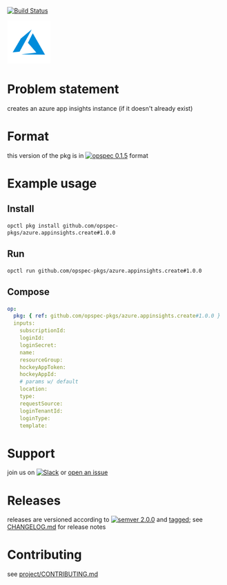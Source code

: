 [![Build Status](https://travis-ci.org/opspec-pkgs/azure.appinsights.create.svg?branch=master)](https://travis-ci.org/opspec-pkgs/azure.appinsights.create)

<img src="icon.svg" alt="icon" height="100px">

# Problem statement

creates an azure app insights instance (if it doesn't already exist)

# Format

this version of the pkg is in [![opspec 0.1.5](https://img.shields.io/badge/opspec-0.1.5-brightgreen.svg?colorA=6b6b6b&colorB=fc16be)](https://opspec.io/0.1.5/packages.html) format

# Example usage

## Install

```shell
opctl pkg install github.com/opspec-pkgs/azure.appinsights.create#1.0.0
```

## Run

```
opctl run github.com/opspec-pkgs/azure.appinsights.create#1.0.0
```

## Compose

```yaml
op:
  pkg: { ref: github.com/opspec-pkgs/azure.appinsights.create#1.0.0 }
  inputs:
    subscriptionId:
    loginId:
    loginSecret:
    name:
    resourceGroup:
    hockeyAppToken:
    hockeyAppId:
    # params w/ default
    location:
    type:
    requestSource:
    loginTenantId:
    loginType:
    template:
```

# Support

join us on
[![Slack](https://opspec-slackin.herokuapp.com/badge.svg)](https://opspec-slackin.herokuapp.com/)
or
[open an issue](https://github.com/opspec-pkgs/azure.appinsights.create/issues)

# Releases

releases are versioned according to
[![semver 2.0.0](https://img.shields.io/badge/semver-2.0.0-brightgreen.svg)](http://semver.org/spec/v2.0.0.html)
and [tagged](https://git-scm.com/book/en/v2/Git-Basics-Tagging); see
[CHANGELOG.md](CHANGELOG.md) for release notes

# Contributing

see
[project/CONTRIBUTING.md](https://github.com/opspec-pkgs/project/blob/master/CONTRIBUTING.md)
